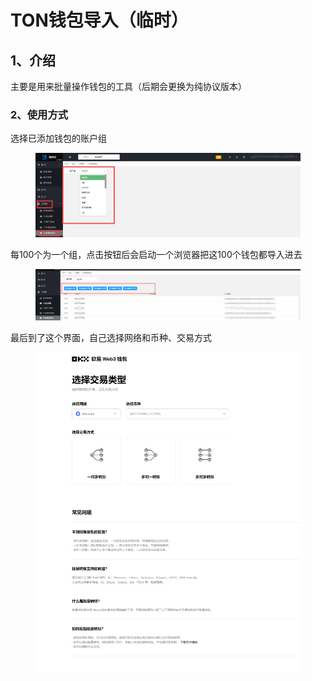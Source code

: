 # TON钱包导入（临时）



## 1、介绍

主要是用来批量操作钱包的工具（后期会更换为纯协议版本）

### 2、使用方式

选择已添加钱包的账户组

<figure><img src="../../.gitbook/assets/image (2) (1) (1).png" alt=""><figcaption></figcaption></figure>

每100个为一个组，点击按钮后会启动一个浏览器把这100个钱包都导入进去

<figure><img src="../../.gitbook/assets/image (32).png" alt=""><figcaption></figcaption></figure>

最后到了这个界面，自己选择网络和币种、交易方式

<figure><img src="../../.gitbook/assets/image (1) (1) (1) (1).png" alt=""><figcaption></figcaption></figure>

















